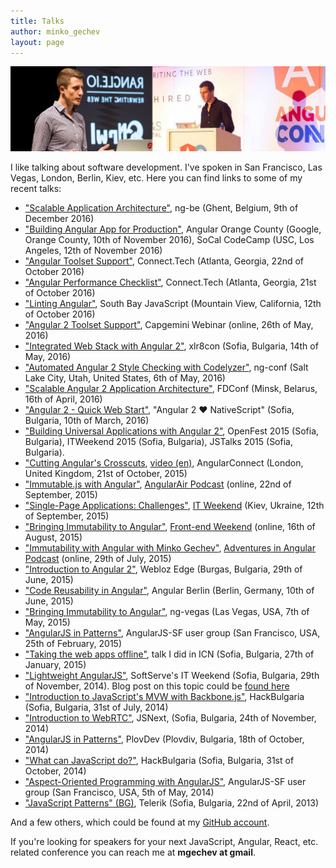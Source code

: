 ```yaml
---
title: Talks
author: minko_gechev
layout: page
---
```


![Talks](/images/talks.jpg)

I like talking about software development. I've spoken in San Francisco, Las Vegas, London, Berlin, Kiev, etc. Here you can find links to some of my recent talks:

- ["Scalable Application Architecture"](https://speakerdeck.com/mgechev/scalable-application-architecture), ng-be (Ghent, Belgium, 9th of December 2016)
- ["Building Angular App for Production"](https://speakerdeck.com/mgechev/building-an-angular-app-for-production), Angular Orange County (Google, Orange County, 10th of November 2016), SoCal CodeCamp (USC, Los Angeles, 12th of November 2016)
- ["Angular Toolset Support"](https://speakerdeck.com/mgechev/angular-toolset-support), Connect.Tech (Atlanta, Georgia, 22nd of October 2016)
- ["Angular Performance Checklist"](https://speakerdeck.com/mgechev/angular-performance-checklist), Connect.Tech (Atlanta, Georgia, 21st of October 2016)
- ["Linting Angular"](https://speakerdeck.com/mgechev/linting-angular), South Bay JavaScript (Mountain View, California, 12th of October 2016)
- ["Angular 2 Toolset Support"](https://speakerdeck.com/mgechev/angular-2-toolset-support), Capgemini Webinar (online, 26th of May, 2016)
- ["Integrated Web Stack with Angular 2"](https://speakerdeck.com/mgechev/integrated-web-stack-with-angular-2), xlr8con (Sofia, Bulgaria, 14th of May, 2016)
- ["Automated Angular 2 Style Checking with Codelyzer"](https://youtu.be/bci-Z6nURgE), ng-conf (Salt Lake City, Utah, United States, 6th of May, 2016)
- ["Scalable Angular 2 Application Architecture"](https://speakerdeck.com/mgechev/scalable-angular-2-application-architecture), FDConf (Minsk, Belarus, 16th of April, 2016)
- ["Angular 2 - Quick Web Start"](https://speakerdeck.com/mgechev/angular-2-quick-web-start), "Angular 2 ❤ NativeScript" (Sofia, Bulgaria, 10th of March, 2016)
- ["Building Universal Applications with Angular 2"](https://speakerdeck.com/mgechev/building-universal-applications-with-angular-2), OpenFest 2015 (Sofia, Bulgaria), ITWeekend 2015 (Sofia, Bulgaria), JSTalks 2015 (Sofia, Bulgaria).
- ["Cutting Angular's Crosscuts](https://speakerdeck.com/mgechev/cutting-angulars-crosscuts), [video (en)](https://www.youtube.com/watch?v=C6e6-31HD5A), AngularConnect (London, United Kingdom, 21st of October, 2015)
- ["Immutable.js with Angular"](https://www.youtube.com/watch?v=gN1K1hE9v4g), [AngularAir Podcast](http://angular-air.com/) (online, 22nd of September, 2015)
- ["Single-Page Applications: Challenges"](https://speakerdeck.com/mgechev/single-page-applications-challenges), [IT Weekend](http://ukraine.itweekend.ua/en/) (Kiev, Ukraine, 12th of September, 2015)
- ["Bringing Immutability to Angular"](https://speakerdeck.com/mgechev/bringing-immutability-to-angular), [Front-end Weekend](http://frontendweekend.uwcua.com/) (online, 16th of August, 2015)
- ["Immutability with Angular with Minko Gechev"](http://devchat.tv/adventures-in-angular/054-aia-immutability-with-angular-with-minko-gechev), [Adventures in Angular Podcast](http://adventuresinangular.com/) (online, 29th of July, 2015)
- ["Introduction to Angular 2"](https://speakerdeck.com/mgechev/introduction-to-angular-2), Webloz Edge (Burgas, Bulgaria, 29th of June, 2015)
- ["Code Reusability in Angular"](https://speakerdeck.com/mgechev/code-reusability-in-angular), Angular Berlin (Berlin, Germany, 10th of June, 2015)
- ["Bringing Immutability to Angular"](https://www.youtube.com/watch?v=zeChCjj-tbY), ng-vegas (Las Vegas, USA, 7th of May, 2015)
- ["AngularJS in Patterns"](https://speakerdeck.com/mgechev/angularjs-in-patterns-lightning-talk), AngularJS-SF user group (San Francisco, USA, 25th of February, 2015)
- ["Taking the web apps offline"](https://speakerdeck.com/mgechev/taking-the-web-apps-offline), talk I did in ICN (Sofia, Bulgaria, 27th of January, 2015)
- ["Lightweight AngularJS"](https://speakerdeck.com/mgechev/lightweight-angularjs), SoftServe's IT Weekend (Sofia, Bulgaria, 29th of November, 2014). Blog post on this topic could be [found here](https://github.com/mgechev/light-angularjs)
- ["Introduction to JavaScript's MVW with Backbone.js"](https://speakerdeck.com/mgechev/introduction-to-mvw-in-javascript), HackBulgaria (Sofia, Bulgaria, 31st of July, 2014)
- ["Introduction to WebRTC"](https://github.com/mgechev/webrtc-slides-jsnext), JSNext, (Sofia, Bulgaria, 24th of November, 2014)
- ["AngularJS in Patterns"](https://github.com/mgechev/angularjs-in-patterns-slides-plovdev), PlovDev (Plovdiv, Bulgaria, 18th of October, 2014)
- ["What can JavaScript do?"](https://github.com/mgechev/what-js-can-do-slides), HackBulgaria (Sofia, Bulgaria, 31st of October, 2014)
- ["Aspect-Oriented Programming with AngularJS"](https://github.com/mgechev/angular-aop-talk), AngularJS-SF user group (San Francisco, USA, 5th of May, 2014)
- ["JavaScript Patterns" (BG)](https://www.youtube.com/watch?v=a23oYdqQVvM), Telerik (Sofia, Bulgaria, 22nd of April, 2013)

And a few others, which could be found at my [GitHub account](https://github.com/mgechev).

If you're looking for speakers for your next JavaScript, Angular, React, etc. related conference you can reach me at **mgechev at gmail**.


